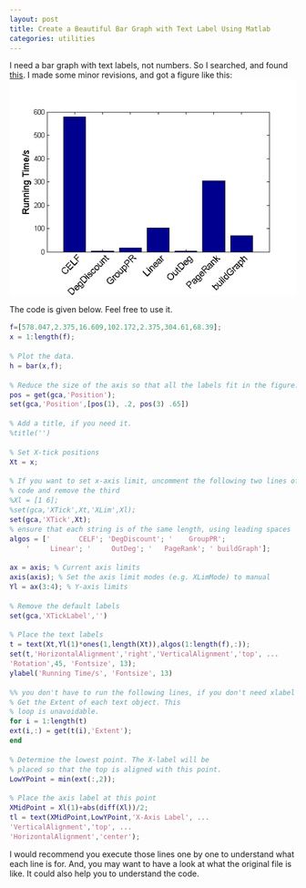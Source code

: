 ```yaml
---
layout: post
title: Create a Beautiful Bar Graph with Text Label Using Matlab
categories: utilities
---
```

I need a bar graph with text labels, not numbers. So I searched, and found [this](http://www.mathworks.cn/support/solutions/en/data/1-15TK6/). I made some minor revisions, and got a figure like this:![A pretty-looking bar graph](/images/2013-10-01-barGraph.png "Title for this PNG")

The code is given below. Feel free to use it.

```matlab
f=[578.047,2.375,16.609,102.172,2.375,304.61,68.39];
x = 1:length(f);

% Plot the data.
h = bar(x,f);

% Reduce the size of the axis so that all the labels fit in the figure.
pos = get(gca,'Position');
set(gca,'Position',[pos(1), .2, pos(3) .65])

% Add a title, if you need it.
%title('')

% Set X-tick positions
Xt = x;

% If you want to set x-axis limit, uncomment the following two lines of 
% code and remove the third
%Xl = [1 6]; 
%set(gca,'XTick',Xt,'XLim',Xl);
set(gca,'XTick',Xt);
% ensure that each string is of the same length, using leading spaces
algos = ['       CELF'; 'DegDiscount'; '    GroupPR';
    '     Linear'; '     OutDeg'; '   PageRank'; ' buildGraph'];

ax = axis; % Current axis limits
axis(axis); % Set the axis limit modes (e.g. XLimMode) to manual
Yl = ax(3:4); % Y-axis limits

% Remove the default labels
set(gca,'XTickLabel','')

% Place the text labels
t = text(Xt,Yl(1)*ones(1,length(Xt)),algos(1:length(f),:));
set(t,'HorizontalAlignment','right','VerticalAlignment','top', ...
'Rotation',45, 'Fontsize', 13);
ylabel('Running Time/s', 'Fontsize', 13)

%% you don't have to run the following lines, if you don't need xlabel
% Get the Extent of each text object. This
% loop is unavoidable.
for i = 1:length(t)
ext(i,:) = get(t(i),'Extent');
end

% Determine the lowest point. The X-label will be
% placed so that the top is aligned with this point.
LowYPoint = min(ext(:,2));

% Place the axis label at this point
XMidPoint = Xl(1)+abs(diff(Xl))/2;
tl = text(XMidPoint,LowYPoint,'X-Axis Label', ...
'VerticalAlignment','top', ...
'HorizontalAlignment','center');
```

I would recommend you execute those lines one by one to understand what each line is for. And, you may want to have a look at what the original file is like. It could also help you to understand the code.

